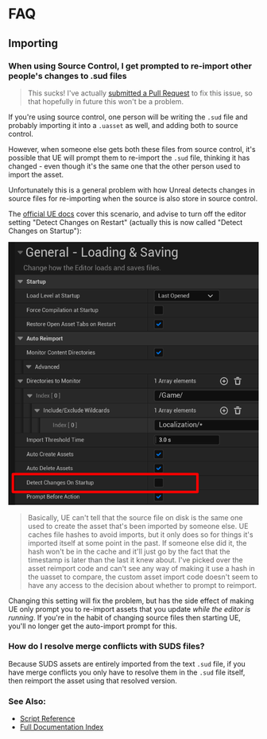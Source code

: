 # FAQ

## Importing

### When using Source Control, I get prompted to re-import other people's changes to .sud files

> This sucks! I've actually [submitted a Pull Request](https://github.com/EpicGames/UnrealEngine/pull/10006)
> to fix this issue, so that hopefully in future this won't be a problem.

If you're using source control, one person will be writing the `.sud` file and
probably importing it into a `.uasset` as well, and adding both to source control.

However, when someone else gets both these files from source control, it's 
possible that UE will prompt them to re-import the `.sud` file, thinking it has
changed - even though it's the same one that the other person used to import the
asset.

Unfortunately this is a general problem with how Unreal detects changes in source
files for re-importing when the source is also store in source control. 

The [official UE docs](https://docs.unrealengine.com/5.1/en-US/reimporting-assets-automatically-in-unreal-engine/)
cover this scenario, and advise to turn off the editor setting "Detect Changes on Restart"
(actually this is now called "Detect Changes on Startup"):

![Editor Reimport Settings](img/EditorReimportSettings.png)

> Basically, UE can't tell that the source file on disk is the same one used to
> create the asset that's been imported by someone else. UE caches file hashes to
> avoid imports, but it only does so for things it's imported itself at some point
> in the past. If someone else did it, the hash won't be in the cache and it'll
> just go by the fact that the timestamp is later than the last it knew about.
> I've picked over the asset reimport code and can't see any way of making it use
> a hash in the uasset to compare, the custom asset import code doesn't seem to have
> any access to the decision about whether to prompt to reimport.

Changing this setting will fix the problem, but has the side effect of making UE
only prompt you to re-import assets that you update *while the editor is running*.
If you're in the habit of changing source files then starting UE, you'll no longer
get the auto-import prompt for this.

### How do I resolve merge conflicts with SUDS files?

Because SUDS assets are entirely imported from the text `.sud` file, if you have
merge conflicts you only have to resolve them in the `.sud` file itself, then
reimport the asset using that resolved version.


### See Also:
* [Script Reference](ScriptReference.md)
* [Full Documentation Index](../Index.md)